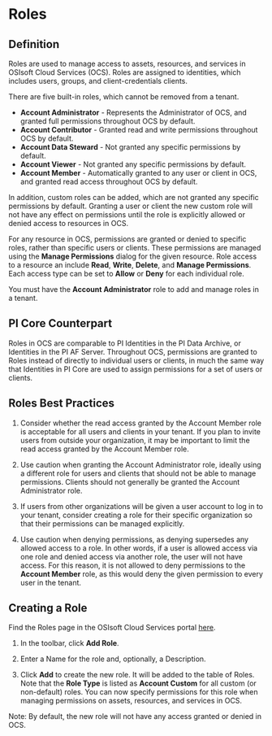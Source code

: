 # Roles

## Definition

Roles are used to manage access to assets, resources, and services in OSIsoft Cloud Services (OCS). Roles are assigned to identities, which includes users, groups, and client-credentials clients.

There are five built-in roles, which cannot be removed from a tenant.

- **Account Administrator** - Represents the Administrator of OCS, and granted full permissions throughout OCS by default.
- **Account Contributor** - Granted read and write permissions throughout OCS by default.
- **Account Data Steward** - Not granted any specific permissions by default.
- **Account Viewer** - Not granted any specific permissions by default.
- **Account Member** - Automatically granted to any user or client in OCS, and granted read access throughout OCS by default.

In addition, custom roles can be added, which are not granted any specific permissions by default. Granting a user or client the new custom role will not have any effect on permissions until the role is explicitly allowed or denied access to resources in OCS.

For any resource in OCS, permissions are granted or denied to specific roles, rather than specific users or clients. These permissions are managed using the **Manage Permissions** dialog for the given resource. Role access to a resource an include **Read**, **Write**, **Delete**, and **Manage Permissions**. Each access type can be set to **Allow** or **Deny** for each individual role.

You must have the **Account Administrator** role to add and manage roles in a tenant.

## PI Core Counterpart

Roles in OCS are comparable to PI Identities in the PI Data Archive, or Identities in the PI AF Server. Throughout OCS, permissions are granted to Roles instead of directly to individual users or clients, in much the same way that Identities in PI Core are used to assign permissions for a set of users or clients.

## Roles Best Practices

1. Consider whether the read access granted by the Account Member role is acceptable for all users and clients in your tenant. If you plan to invite users from outside your organization, it may be important to limit the read access granted by the Account Member role.

1. Use caution when granting the Account Administrator role, ideally using a different role for users and clients that should not be able to manage permissions. Clients should not generally be granted the Account Administrator role.

1. If users from other organizations will be given a user account to log in to your tenant, consider creating a role for their specific organization so that their permissions can be managed explicitly.

1. Use caution when denying permissions, as denying supersedes any allowed access to a role. In other words, if a user is allowed access via one role and denied access via another role, the user will not have access. For this reason, it is not allowed to deny permissions to the **Account Member** role, as this would deny the given permission to every user in the tenant.

## Creating a Role

Find the Roles page in the OSIsoft Cloud Services portal [here](https://cloud.osisoft.com/roles).

1. In the toolbar, click **Add Role**.

1. Enter a Name for the role and, optionally, a Description.

1. Click **Add** to create the new role. It will be added to the table of Roles. Note that the **Role Type** is listed as **Account Custom** for all custom (or non-default) roles. You can now specify permissions for this role when managing permissions on assets, resources, and services in OCS.

Note: By default, the new role will not have any access granted or denied in OCS.
